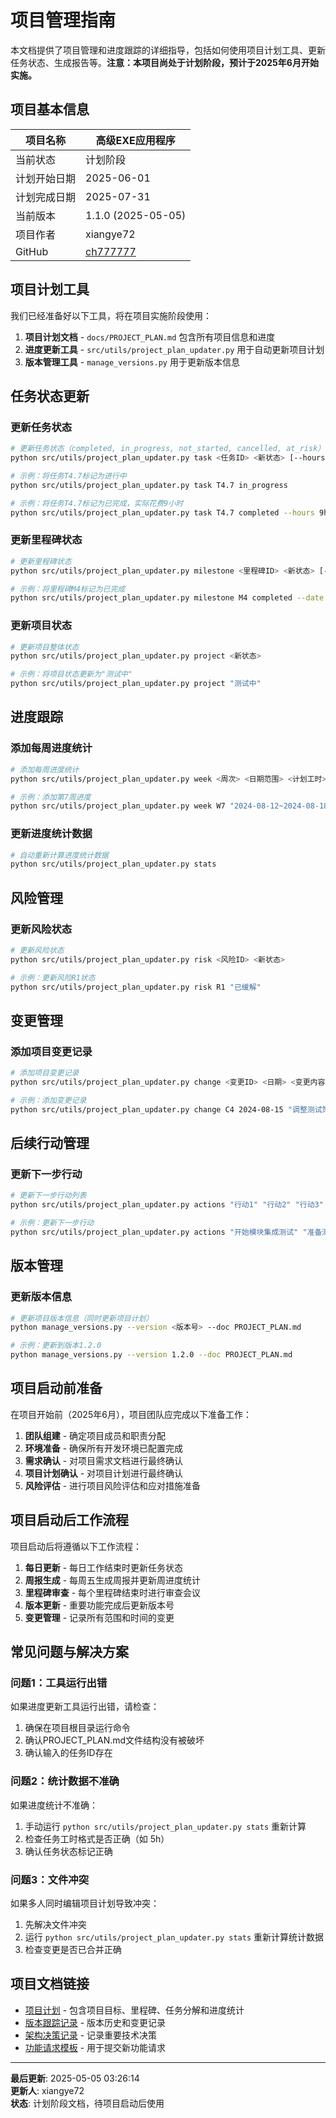 # 项目管理指南

本文档提供了项目管理和进度跟踪的详细指导，包括如何使用项目计划工具、更新任务状态、生成报告等。**注意：本项目尚处于计划阶段，预计于2025年6月开始实施。**

## 项目基本信息

| 项目名称 | 高级EXE应用程序 |
|---------|---------------|
| 当前状态 | 计划阶段 |
| 计划开始日期 | 2025-06-01 |
| 计划完成日期 | 2025-07-31 |
| 当前版本 | 1.1.0 (2025-05-05) |
| 项目作者 | xiangye72 |
| GitHub | [ch777777](https://github.com/ch777777) |

## 项目计划工具

我们已经准备好以下工具，将在项目实施阶段使用：

1. **项目计划文档** - `docs/PROJECT_PLAN.md` 包含所有项目信息和进度
2. **进度更新工具** - `src/utils/project_plan_updater.py` 用于自动更新项目计划
3. **版本管理工具** - `manage_versions.py` 用于更新版本信息

## 任务状态更新

### 更新任务状态

```bash
# 更新任务状态（completed, in_progress, not_started, cancelled, at_risk）
python src/utils/project_plan_updater.py task <任务ID> <新状态> [--hours <实际工时>] [--date <完成日期>]

# 示例：将任务T4.7标记为进行中
python src/utils/project_plan_updater.py task T4.7 in_progress

# 示例：将任务T4.7标记为已完成，实际花费9小时
python src/utils/project_plan_updater.py task T4.7 completed --hours 9h --date 2024-06-15
```

### 更新里程碑状态

```bash
# 更新里程碑状态
python src/utils/project_plan_updater.py milestone <里程碑ID> <新状态> [--date <实际日期>]

# 示例：将里程碑M4标记为已完成
python src/utils/project_plan_updater.py milestone M4 completed --date 2024-06-10
```

### 更新项目状态

```bash
# 更新项目整体状态
python src/utils/project_plan_updater.py project <新状态>

# 示例：将项目状态更新为"测试中"
python src/utils/project_plan_updater.py project "测试中"
```

## 进度跟踪

### 添加每周进度统计

```bash
# 添加每周进度统计
python src/utils/project_plan_updater.py week <周次> <日期范围> <计划工时> <实际工时> <完成任务> <偏差分析>

# 示例：添加第7周进度
python src/utils/project_plan_updater.py week W7 "2024-08-12~2024-08-18" 18h 20h "T4.6,T4.7" "略有延迟"
```

### 更新进度统计数据

```bash
# 自动重新计算进度统计数据
python src/utils/project_plan_updater.py stats
```

## 风险管理

### 更新风险状态

```bash
# 更新风险状态
python src/utils/project_plan_updater.py risk <风险ID> <新状态>

# 示例：更新风险R1状态
python src/utils/project_plan_updater.py risk R1 "已缓解"
```

## 变更管理

### 添加项目变更记录

```bash
# 添加项目变更记录
python src/utils/project_plan_updater.py change <变更ID> <日期> <变更内容> <原因> <影响分析> <审批人>

# 示例：添加变更记录
python src/utils/project_plan_updater.py change C4 2024-08-15 "调整测试策略" "发现更高效的测试方法" "减少测试工作量约5小时" "张经理"
```

## 后续行动管理

### 更新下一步行动

```bash
# 更新下一步行动列表
python src/utils/project_plan_updater.py actions "行动1" "行动2" "行动3"

# 示例：更新下一步行动
python src/utils/project_plan_updater.py actions "开始模块集成测试" "准备测试计划" "评估当前进度" "更新风险报告"
```

## 版本管理

### 更新版本信息

```bash
# 更新项目版本信息（同时更新项目计划）
python manage_versions.py --version <版本号> --doc PROJECT_PLAN.md

# 示例：更新到版本1.2.0
python manage_versions.py --version 1.2.0 --doc PROJECT_PLAN.md
```

## 项目启动前准备

在项目开始前（2025年6月），项目团队应完成以下准备工作：

1. **团队组建** - 确定项目成员和职责分配
2. **环境准备** - 确保所有开发环境已配置完成
3. **需求确认** - 对项目需求文档进行最终确认
4. **项目计划确认** - 对项目计划进行最终确认
5. **风险评估** - 进行项目风险评估和应对措施准备

## 项目启动后工作流程

项目启动后将遵循以下工作流程：

1. **每日更新** - 每日工作结束时更新任务状态
2. **周报生成** - 每周五生成周报并更新周进度统计
3. **里程碑审查** - 每个里程碑结束时进行审查会议
4. **版本更新** - 重要功能完成后更新版本号
5. **变更管理** - 记录所有范围和时间的变更

## 常见问题与解决方案

### 问题1：工具运行出错

如果进度更新工具运行出错，请检查：

1. 确保在项目根目录运行命令
2. 确认PROJECT_PLAN.md文件结构没有被破坏
3. 确认输入的任务ID存在

### 问题2：统计数据不准确

如果进度统计不准确：

1. 手动运行 `python src/utils/project_plan_updater.py stats` 重新计算
2. 检查任务工时格式是否正确（如 5h）
3. 确认任务状态标记正确

### 问题3：文件冲突

如果多人同时编辑项目计划导致冲突：

1. 先解决文件冲突
2. 运行 `python src/utils/project_plan_updater.py stats` 重新计算统计数据
3. 检查变更是否已合并正确

## 项目文档链接

- [项目计划](PROJECT_PLAN.md) - 包含项目目标、里程碑、任务分解和进度统计
- [版本跟踪记录](VERSION_TRACKER.md) - 版本历史和变更记录
- [架构决策记录](DECISION_LOG.md) - 记录重要技术决策
- [功能请求模板](FEATURE_REQUEST_TEMPLATE.md) - 用于提交新功能请求

---

**最后更新**: 2025-05-05 03:26:14  
**更新人**: xiangye72  
**状态**: 计划阶段文档，待项目启动后使用 